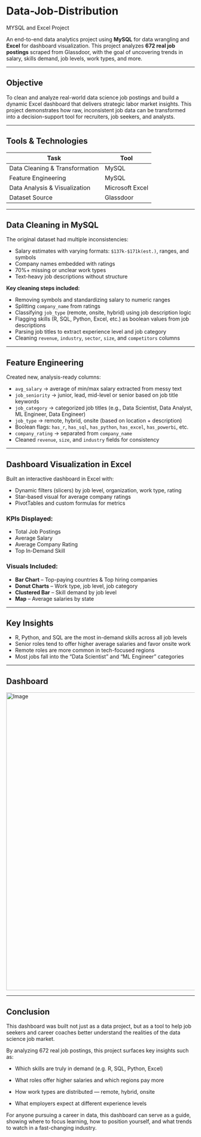 # Data-Job-Distribution
MYSQL and Excel Project

An end-to-end data analytics project using **MySQL** for data wrangling and **Excel** for dashboard visualization. This project analyzes **672 real job postings** scraped from Glassdoor, with the goal of uncovering trends in salary, skills demand, job levels, work types, and more.

---

##  Objective

To clean and analyze real-world data science job postings and build a dynamic Excel dashboard that delivers strategic labor market insights. This project demonstrates how raw, inconsistent job data can be transformed into a decision-support tool for recruiters, job seekers, and analysts.

---

## Tools & Technologies

| Task                         | Tool            |
|------------------------------|------------------|
| Data Cleaning & Transformation | MySQL            |
| Feature Engineering           | MySQL            |
| Data Analysis & Visualization | Microsoft Excel  |
| Dataset Source                | Glassdoor         |

---

##  Data Cleaning in MySQL

The original dataset had multiple inconsistencies:
- Salary estimates with varying formats: `$137k-$171k(est.)`, ranges, and symbols
- Company names embedded with ratings
- 70%+ missing or unclear work types
- Text-heavy job descriptions without structure

**Key cleaning steps included:**
- Removing symbols and standardizing salary to numeric ranges
- Splitting `company_name` from ratings
- Classifying `job_type` (remote, onsite, hybrid) using job description logic
- Flagging skills (R, SQL, Python, Excel, etc.) as boolean values from job descriptions
- Parsing job titles to extract experience level and job category
- Cleaning `revenue`, `industry`, `sector`, `size`, and `competitors` columns

---

##  Feature Engineering

Created new, analysis-ready columns:
- `avg_salary` → average of min/max salary extracted from messy text
- `job_seniority` → junior, lead, mid-level or senior based on job title keywords
- `job_category` → categorized job titles (e.g., Data Scientist, Data Analyst, ML Engineer, Data Engineer)
- `job_type` → remote, hybrid, onsite (based on location + description)
- Boolean flags: `has_r`, `has_sql`, `has_python`, `has_excel`, `has_powerbi`, etc.
- `company_rating` → separated from `company_name`
- Cleaned `revenue`, `size`, and `industry` fields for consistency

---

##  Dashboard Visualization in Excel

Built an interactive dashboard in Excel with:
- Dynamic filters (slicers) by job level, organization, work type, rating
- Star-based visual for average company ratings
- PivotTables and custom formulas for metrics

###  KPIs Displayed:
- Total Job Postings  
- Average Salary  
- Average Company Rating  
- Top In-Demand Skill

###  Visuals Included:
- **Bar Chart** – Top-paying countries & Top hiring companies  
- **Donut Charts** – Work type, job level, job category  
- **Clustered Bar** – Skill demand by job level  
- **Map** – Average salaries by state

---

##  Key Insights

- R, Python, and SQL are the most in-demand skills across all job levels  
- Senior roles tend to offer higher average salaries and favor onsite work  
- Remote roles are more common in tech-focused regions  
- Most jobs fall into the “Data Scientist” and “ML Engineer” categories

---

##  Dashboard

<img width="794" alt="Image" src="https://github.com/user-attachments/assets/cb7377e4-6937-4c0e-a3b1-41abd2da3d8a" />

---

## Conclusion

This dashboard was built not just as a data project, but as a tool to help job seekers and career coaches better understand the realities of the data science job market.

By analyzing 672 real job postings, this project surfaces key insights such as:

- Which skills are truly in demand (e.g. R, SQL, Python, Excel)

- What roles offer higher salaries and which regions pay more

- How work types are distributed — remote, hybrid, onsite

- What employers expect at different experience levels

For anyone pursuing a career in data, this dashboard can serve as a guide, showing where to focus learning, how to position yourself, and what trends to watch in a fast-changing industry.
